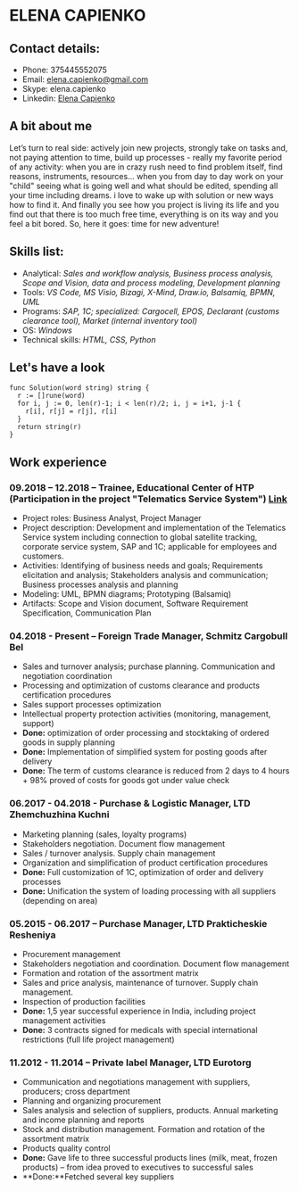 # ELENA CAPIENKO
## Contact details:
* Phone:    375445552075
* Email:  	elena.capienko@gmail.com
* Skype: 	elena.capienko
* Linkedin: [Elena Capienko](https://www.linkedin.com/in/elenacapienko/)
## A bit about me
Let’s turn to real side: actively join new projects, strongly take on tasks and, not paying attention to time, build up processes - really my favorite period of any activity: when you are in crazy rush need to find problem itself, find reasons, instruments, resources... when you from day to day work on your "child" seeing what is going well and what should be edited, spending all your time including dreams. i love to wake up with solution or new ways how to find it. 
And finally you see how you project is living its life and you find out that there is too much free time, everything is on its way and you feel a bit bored. So, here it goes: time for new adventure! 
## Skills list:
* Analytical: *Sales and workflow analysis, Business process analysis, Scope and Vision, data and process modeling, Development planning*      	
* Tools:  *VS Code, MS Visio, Bizagi, X-Mind, Draw.io, Balsamiq, BPMN, UML*
* Programs:  *SAP, 1C; specialized: Cargocell, EPOS, Declarant (customs clearance tool), Market (internal inventory tool)*
* OS: *Windows*
* Technical skills: *HTML, CSS, Python*
## Let's have a look
```
func Solution(word string) string {
  r := []rune(word)
  for i, j := 0, len(r)-1; i < len(r)/2; i, j = i+1, j-1 {
    r[i], r[j] = r[j], r[i]
  }
  return string(r)
}
```
## Work experience
### 09.2018 – 12.2018 – Trainee, Educational Center of HTP (Participation in the project "Telematics Service System") [Link](https://drive.google.com/open?id=1zWBdzkrMYXymb2HMCMNExrequHZOr9Lw)
* Project roles: Business Analyst, Project Manager
* Project description: Development and implementation of the Telematics Service system including connection to global satellite tracking, corporate service system, SAP and 1C; applicable for employees and customers.
* Activities: Identifying of business needs and goals; Requirements elicitation and analysis; Stakeholders analysis and communication; Business processes analysis and planning
* Modeling: UML, BPMN diagrams; Prototyping (Balsamiq)
* Artifacts: Scope and Vision document, Software Requirement Specification, Communication Plan
### 04.2018 - Present – Foreign Trade Manager, Schmitz Cargobull Bel
* Sales and turnover analysis; purchase planning. Communication and negotiation coordination
* Processing and optimization of customs clearance and products certification procedures
* Sales support processes optimization
* Intellectual property protection activities (monitoring, management, support)
* **Done:** optimization of order processing and stocktaking of ordered goods in supply planning
* **Done:** Implementation of simplified system for posting goods after delivery
* **Done:** The term of customs clearance is reduced from 2 days to 4 hours + 98% proved of costs for goods got under value check
### 06.2017 - 04.2018  - Purchase & Logistic Manager, LTD Zhemchuzhina Kuchni
* Marketing planning (sales, loyalty programs)
* Stakeholders negotiation. Document flow management 
* Sales / turnover analysis. Supply chain management
* Organization and simplification of product certification procedures
* **Done:** Full customization of 1C, optimization of order and delivery processes
* **Done:** Unification the system of loading processing with all suppliers (depending on area)
### 05.2015 - 06.2017 – Purchase Manager, LTD Prakticheskie Resheniya
* Procurement management
* Stakeholders negotiation and coordination. Document flow management    	
* Formation and rotation of the assortment matrix
* Sales and price analysis, maintenance of turnover. Supply chain management.
* Inspection of production facilities
* **Done:** 1,5 year successful experience in India, including project management activities
* **Done:** 3 contracts signed for medicals with special international restrictions (full life project management)
### 11.2012 - 11.2014 – Private label Manager, LTD Eurotorg
* Communication and negotiations management with suppliers, producers; cross department
* Planning and organizing procurement
* Sales analysis and selection of suppliers, products. Annual marketing and income planning and reports
* Stock and distribution management. Formation and rotation of the assortment matrix
* Products quality control
* **Done:** Gave life to three successful products lines (milk, meat, frozen products) – from idea proved to executives to successful sales
* **Done:**Fetched several key suppliers